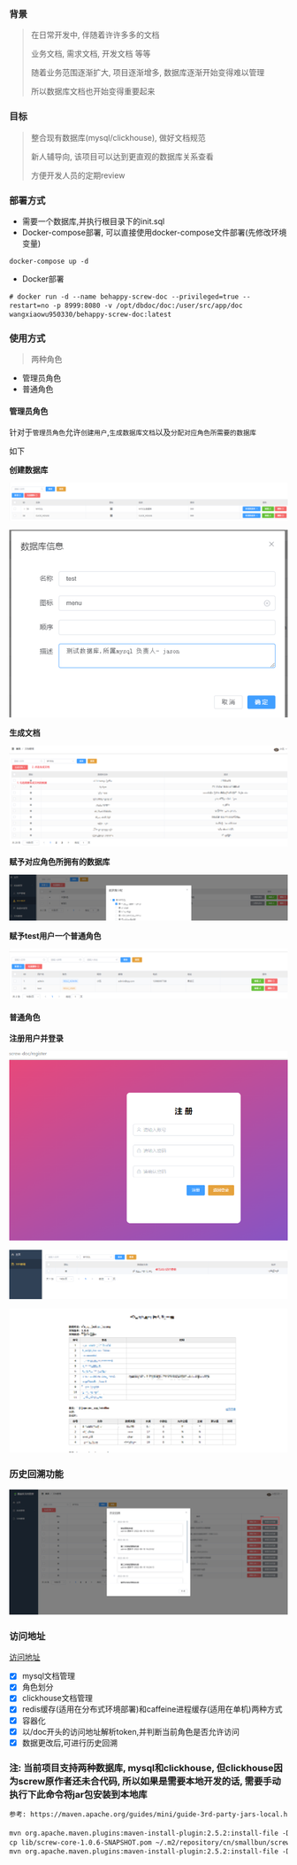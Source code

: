 ### 背景

> 在日常开发中, 伴随着许许多多的文档
>
> 业务文档, 需求文档, 开发文档 等等
>
> 随着业务范围逐渐扩大, 项目逐渐增多, 数据库逐渐开始变得难以管理
>
> 所以数据库文档也开始变得重要起来

### 目标

> 整合现有数据库(mysql/clickhouse), 做好文档规范
>
> 新人辅导向, 该项目可以达到更直观的数据库关系查看
>
> 方便开发人员的定期review

### 部署方式

- 需要一个数据库,并执行根目录下的init.sql
- Docker-compose部署, 可以直接使用docker-compose文件部署(先修改环境变量)

```
docker-compose up -d
```

- Docker部署

```
# docker run -d --name behappy-screw-doc --privileged=true --restart=no -p 8999:8080 -v /opt/dbdoc/doc:/user/src/app/doc wangxiaowu950330/behappy-screw-doc:latest
```

### 使用方式

> 两种角色

- 管理员角色
- 普通角色

#### **管理员角色**

针对于`管理员角色`允许`创建用户`,`生成数据库文档`以及`分配对应角色所需要的数据库`

如下

**创建数据库**

![image-20220510152355712](resources/image/image-20220510152355712.png)

![image-20220510152459502](resources/image/image-20220510152459502.png)

**生成文档**

![image-20220510152639302](resources/image/image-20220510152639302.png)

**赋予对应角色所拥有的数据库**

![image-20220510152811067](resources/image/image-20220510152811067.png)

**赋予test用户一个普通角色**

![image-20220510152843106](resources/image/image-20220510152843106.png)

#### **普通角色**

**注册用户并登录**

![image-20220510153502229](resources/image/image-20220510153502229.png)

![image-20220510153208502](resources/image/image-20220510153208502.png)

![image-20220510153425040](resources/image/image-20220510153425041.png)

### 历史回溯功能

![image.png](resources/image/111.png)

### 访问地址

[访问地址](http://xxx:8999/screw-doc/index.html)

- [X]  mysql文档管理
- [X]  角色划分
- [X]  clickhouse文档管理
- [X]  redis缓存(适用在分布式环境部署)和caffeine进程缓存(适用在单机)两种方式
- [X]  容器化
- [X]  以/doc开头的访问地址解析token,并判断当前角色是否允许访问
- [X]  数据更改后,可进行历史回溯

### 注: 当前项目支持两种数据库, mysql和clickhouse, 但clickhouse因为screw原作者还未合代码, 所以如果是需要本地开发的话, 需要手动执行下此命令将jar包安装到本地库

```xml
参考: https://maven.apache.org/guides/mini/guide-3rd-party-jars-local.html

mvn org.apache.maven.plugins:maven-install-plugin:2.5.2:install-file -Dfile="lib/screw-core-1.0.6-SNAPSHOT.jar" -DpomFile="lib/screw-1.0.6-SNAPSHOT.pom"
cp lib/screw-core-1.0.6-SNAPSHOT.pom ~/.m2/repository/cn/smallbun/screw/screw/1.0.6-SNAPSHOT/screw-1.0.6-SNAPSHOT.pom
mvn org.apache.maven.plugins:maven-install-plugin:2.5.2:install-file -Dfile="lib/screw-core-1.0.6-SNAPSHOT.jar" -DpomFile="lib/screw-core-1.0.6-SNAPSHOT.pom"
```
